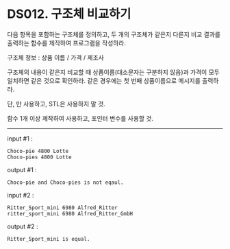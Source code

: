 # DS012. 구조체 비교하기
다음 항목을 포함하는 구조체를 정의하고, 두 개의 구조체가 같은지 다른지 비교 결과를 출력하는 함수를 제작하여 프로그램을 작성하라.

구조체 정보 : 상품 이름 / 가격 / 제조사

구조체의 내용이 같은지 비교할 때 상품이름(대소문자는 구분하지 않음)과 가격이 모두 일치하면 같은 것으로 확인하라. 같은 경우에는 첫 번째 상품이름으로 메시지를 출력하라.

단, <iostream>만 사용하고, STL은 사용하지 말 것.

함수 1개 이상 제작하여 사용하고, 포인터 변수를 사용할 것.

---

input #1 : 
```
Choco-pie 4800 Lotte
Choco-pies 4800 Lotte
```
output #1 : 
```
Choco-pie and Choco-pies is not eqaul.
```

input #2 : 
```
Ritter_Sport_mini 6980 Alfred_Ritter
ritter_sport_mini 6980 Alfred_Ritter_GmbH
```
output #2 : 
```
Ritter_Sport_mini is equal.
```